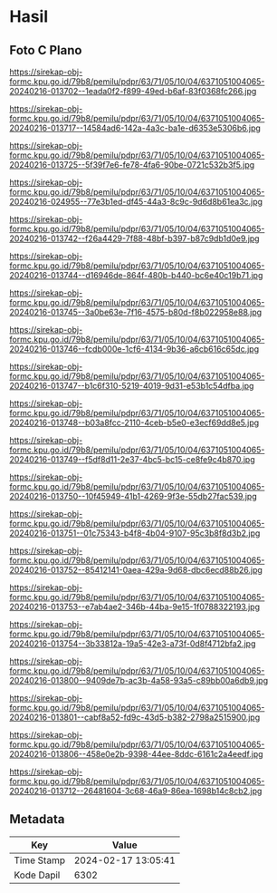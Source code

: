 # Hasil

## Foto C Plano

https://sirekap-obj-formc.kpu.go.id/79b8/pemilu/pdpr/63/71/05/10/04/6371051004065-20240216-013702--1eada0f2-f899-49ed-b6af-83f0368fc266.jpg

https://sirekap-obj-formc.kpu.go.id/79b8/pemilu/pdpr/63/71/05/10/04/6371051004065-20240216-013717--14584ad6-142a-4a3c-ba1e-d6353e5306b6.jpg

https://sirekap-obj-formc.kpu.go.id/79b8/pemilu/pdpr/63/71/05/10/04/6371051004065-20240216-013725--5f39f7e6-fe78-4fa6-90be-0721c532b3f5.jpg

https://sirekap-obj-formc.kpu.go.id/79b8/pemilu/pdpr/63/71/05/10/04/6371051004065-20240216-024955--77e3b1ed-df45-44a3-8c9c-9d6d8b61ea3c.jpg

https://sirekap-obj-formc.kpu.go.id/79b8/pemilu/pdpr/63/71/05/10/04/6371051004065-20240216-013742--f26a4429-7f88-48bf-b397-b87c9db1d0e9.jpg

https://sirekap-obj-formc.kpu.go.id/79b8/pemilu/pdpr/63/71/05/10/04/6371051004065-20240216-013744--d16946de-864f-480b-b440-bc6e40c19b71.jpg

https://sirekap-obj-formc.kpu.go.id/79b8/pemilu/pdpr/63/71/05/10/04/6371051004065-20240216-013745--3a0be63e-7f16-4575-b80d-f8b022958e88.jpg

https://sirekap-obj-formc.kpu.go.id/79b8/pemilu/pdpr/63/71/05/10/04/6371051004065-20240216-013746--fcdb000e-1cf6-4134-9b36-a6cb616c65dc.jpg

https://sirekap-obj-formc.kpu.go.id/79b8/pemilu/pdpr/63/71/05/10/04/6371051004065-20240216-013747--b1c6f310-5219-4019-9d31-e53b1c54dfba.jpg

https://sirekap-obj-formc.kpu.go.id/79b8/pemilu/pdpr/63/71/05/10/04/6371051004065-20240216-013748--b03a8fcc-2110-4ceb-b5e0-e3ecf69dd8e5.jpg

https://sirekap-obj-formc.kpu.go.id/79b8/pemilu/pdpr/63/71/05/10/04/6371051004065-20240216-013749--f5df8d11-2e37-4bc5-bc15-ce8fe9c4b870.jpg

https://sirekap-obj-formc.kpu.go.id/79b8/pemilu/pdpr/63/71/05/10/04/6371051004065-20240216-013750--10f45949-41b1-4269-9f3e-55db27fac539.jpg

https://sirekap-obj-formc.kpu.go.id/79b8/pemilu/pdpr/63/71/05/10/04/6371051004065-20240216-013751--01c75343-b4f8-4b04-9107-95c3b8f8d3b2.jpg

https://sirekap-obj-formc.kpu.go.id/79b8/pemilu/pdpr/63/71/05/10/04/6371051004065-20240216-013752--85412141-0aea-429a-9d68-dbc6ecd88b26.jpg

https://sirekap-obj-formc.kpu.go.id/79b8/pemilu/pdpr/63/71/05/10/04/6371051004065-20240216-013753--e7ab4ae2-346b-44ba-9e15-1f0788322193.jpg

https://sirekap-obj-formc.kpu.go.id/79b8/pemilu/pdpr/63/71/05/10/04/6371051004065-20240216-013754--3b33812a-19a5-42e3-a73f-0d8f4712bfa2.jpg

https://sirekap-obj-formc.kpu.go.id/79b8/pemilu/pdpr/63/71/05/10/04/6371051004065-20240216-013800--9409de7b-ac3b-4a58-93a5-c89bb00a6db9.jpg

https://sirekap-obj-formc.kpu.go.id/79b8/pemilu/pdpr/63/71/05/10/04/6371051004065-20240216-013801--cabf8a52-fd9c-43d5-b382-2798a2515900.jpg

https://sirekap-obj-formc.kpu.go.id/79b8/pemilu/pdpr/63/71/05/10/04/6371051004065-20240216-013806--458e0e2b-9398-44ee-8ddc-6161c2a4eedf.jpg

https://sirekap-obj-formc.kpu.go.id/79b8/pemilu/pdpr/63/71/05/10/04/6371051004065-20240216-013712--26481604-3c68-46a9-86ea-1698b14c8cb2.jpg


## Metadata

| Key        | Value               |
| ---------- | ------------------- |
| Time Stamp | 2024-02-17 13:05:41 |
| Kode Dapil | 6302                |



